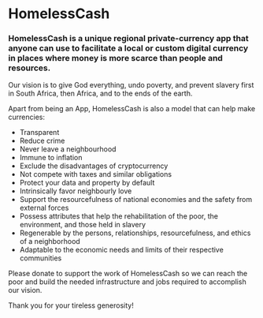 # HomelessCash

### HomelessCash is a unique regional private-currency app that anyone can use to facilitate a local or custom digital currency in places where money is more scarce than people and resources.

Our vision is to give God everything, undo poverty, and prevent slavery first in South Africa, then Africa, and to the ends of the earth.

Apart from being an App, HomelessCash is also a model that can help make currencies:
- Transparent
- Reduce crime
- Never leave a neighbourhood
- Immune to inflation
- Exclude the disadvantages of cryptocurrency
- Not compete with taxes and similar obligations
- Protect your data and property by default
- Intrinsically favor neighbourly love
- Support the resourcefulness of national economies and the safety from external forces
- Possess attributes that help the rehabilitation of the poor, the environment, and those held in slavery
- Regenerable by the persons, relationships, resourcefulness, and ethics of a neighborhood
- Adaptable to the economic needs and limits of their respective communities

Please donate to support the work of HomelessCash so we can reach the poor and build the needed infrastructure and jobs required to accomplish our vision.

Thank you for your tireless generosity!
